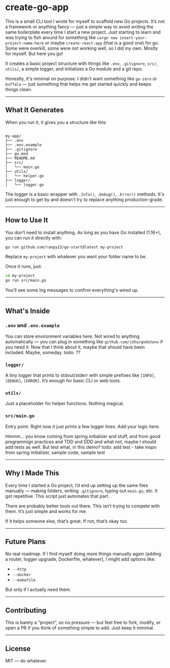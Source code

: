 # create-go-app

This is a small CLI tool I wrote for myself to scaffold new Go projects. It’s not a framework or anything fancy — just a simple way to avoid writing the same boilerplate every time I start a new project. Just starting to learn and was trying to fish around for something like `cargo new insert-your-project-name-here` or maybe `create-react-app` (that is a good one) for go. Some were overkill, some were not working well, so I did my own. Mostly for myself. But here you go!

It creates a basic project structure with things like `.env`, `.gitignore`, `src/`, `utils/`, a simple logger, and initializes a Go module and a git repo.

Honestly, it's minimal on purpose. I didn’t want something like `go-zero` or `buffalo` — just something that helps me get started quickly and keeps things clean.

---

## What It Generates

When you run it, it gives you a structure like this:

```

my-app/
├── .env
├── .env.example
├── .gitignore
├── go.mod
├── README.md
├── src/
│   └── main.go
├── utils/
│   └── helper.go
├── logger/
│   └── logger.go

````

The logger is a basic wrapper with `.Info()`, `.Debug()`, `.Error()` methods. It's just enough to get by and doesn't try to replace anything production-grade.

---

## How to Use It

You don’t need to install anything. As long as you have Go installed (1.16+), you can run it directly with:

```bash
go run github.com/ranpy13/go-start@latest my-project
````

Replace `my-project` with whatever you want your folder name to be.

Once it runs, just:

```bash
cd my-project
go run src/main.go
```

You’ll see some log messages to confirm everything's wired up.

---

## What's Inside

### `.env` and `.env.example`

You can store environment variables here. Not wired to anything automatically — you can plug in something like `github.com/joho/godotenv` if you need it. Now that I think about it, maybe that should have been included. Maybe, someday. todo: ??

### `logger/`

A tiny logger that prints to stdout/stderr with simple prefixes like `[INFO]`, `[DEBUG]`, `[ERROR]`. It’s enough for basic CLI or web tools.

### `utils/`

Just a placeholder for helper functions. Nothing magical.

### `src/main.go`

Entry point. Right now it just prints a few logger lines. Add your logic here.

Hmmm... you know coming from spring initializer and stuff, and from good programmign practices and TDD and DDD and what not, maybe I should add tests as well. But test what, in this demo?
todo: add test - take inspo from spring initializer, sample code, sample test

---

## Why I Made This

Every time I started a Go project, I’d end up setting up the same files manually — making folders, writing `.gitignore`, typing out `main.go`, etc. It got repetitive. This script just automates that part.

There are probably better tools out there. This isn’t trying to compete with them. It’s just simple and works for me.

If it helps someone else, that’s great. If not, that’s okay too.

---

## Future Plans

No real roadmap. If I find myself doing more things manually again (adding a router, logger upgrade, Dockerfile, whatever), I might add options like:

* `--http`
* `--docker`
* `--makefile`

But only if I actually need them.

---

## Contributing

This is barely a “project”, so no pressure — but feel free to fork, modify, or open a PR if you think of something simple to add. Just keep it minimal.

---

## License

MIT — do whatever.
